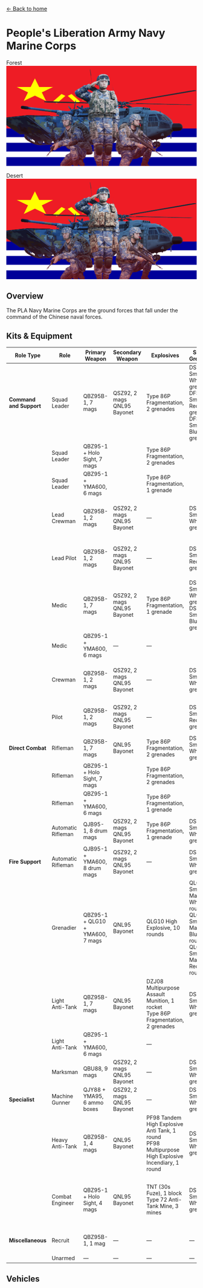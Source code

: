 [← Back to home](../../README.md)

# People's Liberation Army Navy Marine Corps

Forest
![People's Liberation Army Navy Marine Corps - Forest Camo](./pla-navy-marine-corps-forest.png)

Desert
![People's Liberation Army Navy Marine Corps - Desert Camo](./pla-navy-marine-corps-desert.png)

## Overview
The PLA Navy Marine Corps are the ground forces that fall under the command of the Chinese naval forces.

## Kits & Equipment
| Role Type            | Role            | Primary Weapon                                                       | Secondary Weapon                                                   | Explosives                                               | Smoke Grenades                                                             | Medical Supplies                     | Addtl. Equipment                                                            |
|----------------------|-----------------|----------------------------------------------------------------------|----------------------------------------------------------------------|----------------------------------------------------------|----------------------------------------------------------------------------|--------------------------------------|----------------------------------------------------------------------------|
| **Command and Support** | Squad Leader    | QBZ95B-1, 7 mags                                                      | QSZ92, 2 mags<br>QNL95 Bayonet                                         | Type 86P Fragmentation, 2 grenades                       | DSF161 Smoke White, 2 grenades<br>DFS161 Smoke Red, 1 grenade<br>DFS161 Smoke Blue, 1 grenade | Field Dressing, 2 packages            | Type 95 Binoculars<br>Rally Point                                            |
|                      | Squad Leader    | QBZ95-1 + Holo Sight, 7 mags                                           |                                                                      | Type 86P Fragmentation, 2 grenades                       |                                                                        |                                      |                                                                            |
|                      | Squad Leader    | QBZ95-1 + YMA600, 6 mags                                               |                                                                      | Type 86P Fragmentation, 1 grenade                       |                                                                        |                                      |                                                                            |
|                      | Lead Crewman     | QBZ95B-1, 2 mags                                                      | QSZ92, 2 mags<br>QNL95 Bayonet                                         | —                                                        | DSF161 Smoke White, 2 grenades                                                | Field Dressing, 2 packages            | Type 95 Binoculars<br>Vehicle Repair Tools<br>Rally Point                      |
|                      | Lead Pilot       | QBZ95B-1, 2 mags                                                      | QSZ92, 2 mags<br>QNL95 Bayonet                                         | —                                                        | DSF161 Smoke Red, 2 grenades                                                  | Field Dressing, 2 packages            | Type 95 Binoculars<br>Vehicle Repair Tools<br>Rally Point                      |
|                      | Medic            | QBZ95B-1, 7 mags                                                      | QSZ92, 2 mags<br>QNL95 Bayonet                                         | Type 86P Fragmentation, 1 grenade                       | DSF161 Smoke White, 2 grenades<br>DSF161 Smoke Blue, 2 grenades            | Field Dressing, 9 packages<br>Medical Kit | WJQ308<br>Type 95 Binoculars                                          |
|                      | Medic            | QBZ95-1 + YMA600, 6 mags                                               | —                                                                    | —                                                        |                                                                        |                                      | WJQ308                                                             |
|                      | Crewman          | QBZ95B-1, 2 mags                                                      | QSZ92, 2 mags<br>QNL95 Bayonet                                         | —                                                        | DSF161 Smoke White, 2 grenades                                                | Field Dressing, 2 packages            | WJQ308<br>Type 95 Binoculars<br>Vehicle Repair Tools                 |
|                      | Pilot            | QBZ95B-1, 2 mags                                                      | QSZ92, 2 mags<br>QNL95 Bayonet                                         | —                                                        | DSF161 Smoke Red, 2 grenades                                                  | Field Dressing, 2 packages            | Type 95 Binoculars<br>Vehicle Repair Tools                                     |
| **Direct Combat**     | Rifleman         | QBZ95B-1, 7 mags                                                      | QNL95 Bayonet                                                       | Type 86P Fragmentation, 2 grenades                       | DSF161 Smoke White, 2 grenades                                                | Field Dressing, 2 packages            | WJQ308<br>Ammo Bag<br>Type 95 Binoculars                             |
|                      | Rifleman         | QBZ95-1 + Holo Sight, 7 mags                                           |                                                                      | Type 86P Fragmentation, 2 grenades                       |                                                                        |                                      |                                                                            |
|                      | Rifleman         | QBZ95-1 + YMA600, 6 mags                                               |                                                                      | Type 86P Fragmentation, 1 grenade                       |                                                                        |                                      | WJQ308<br>Ammo Bag                                                 |
|                      | Automatic Rifleman | QJB95-1, 8 drum mags                                                   | QSZ92, 2 mags<br>QNL95 Bayonet                                         | Type 86P Fragmentation, 1 grenade                       | DSF161 Smoke White, 2 grenades                                                | Field Dressing, 2 packages            | WJQ308                                                             |
| **Fire Support**      | Automatic Rifleman | QJB95-1 + YMA600, 8 drum mags                                          | QSZ92, 2 mags<br>QNL95 Bayonet                                         | —                                                        | DSF161 Smoke White, 2 grenades                                                | Field Dressing, 2 packages            | WJQ308                                                             |
|                      | Grenadier        | QBZ95-1 + QLG10 + YMA600, 7 mags                                       | QNL95 Bayonet                                                       | QLG10 High Explosive, 10 rounds                          | QLG10 Smoke Marker White, 2 rounds<br>QLG10 Smoke Marker Blue, 2 rounds<br>QLG10 Smoke Marker Red, 2 rounds | Field Dressing, 2 packages            | WJQ308                                                             |
|                      | Light Anti-Tank  | QBZ95B-1, 7 mags                                                      | QNL95 Bayonet                                                       | DZJ08 Multipurpose Assault Munition, 1 rocket<br>Type 86P Fragmentation, 2 grenades | DSF161 Smoke White, 2 grenades                                                | Field Dressing, 2 packages            | WJQ308<br>Type 95 Binoculars                                          |
|                      | Light Anti-Tank  | QBZ95-1 + YMA600, 6 mags                                               |                                                                      | —                                                        |                                                                        |                                      | WJQ308                                                             |
|                      | Marksman         | QBU88, 9 mags                                                         | QSZ92, 2 mags<br>QNL95 Bayonet                                         | —                                                        | DSF161 Smoke White, 2 grenades                                                | Field Dressing, 2 packages            | WJQ308<br>Type 95 Binoculars                                          |
| **Specialist**        | Machine Gunner   | QJY88 + YMA95, 6 ammo boxes                                            | QSZ92, 2 mags<br>QNL95 Bayonet                                         | —                                                        | DSF161 Smoke White, 2 grenades                                                | Field Dressing, 2 packages            | WJQ308                                                             |
|                      | Heavy Anti-Tank  | QBZ95B-1, 4 mags                                                      | QNL95 Bayonet                                                       | PF98 Tandem High Explosive Anti Tank, 1 round<br>PF98 Multipurpose High Explosive Incendiary, 1 round | DSF161 Smoke White, 2 grenades                                                | Field Dressing, 2 packages            | WJQ308<br>Type 95 Binoculars                                          |
|                      | Combat Engineer  | QBZ95-1 + Holo Sight, 4 mags                                            | QNL95 Bayonet                                                       | TNT (30s Fuze), 1 block<br>Type 72 Anti-Tank Mine, 3 mines | DSF161 Smoke White, 2 grenades                                                | Field Dressing, 2 packages            | WJQ308<br>Vehicle Repair Tools<br>Sandbags<br>Razor Wire<br>Type 95 Binoculars            |
| **Miscellaneous**     | Recruit          | QBZ95B-1, 1 mag                                                        | —                                                                    | —                                                        | —                                                                      | Field Dressing, 1 package              | WJQ308                                                             |
|                      | Unarmed          | —                                                                    | —                                                                    | —                                                        | —                                                                      | —                                    | —                                                                          |

## Vehicles
